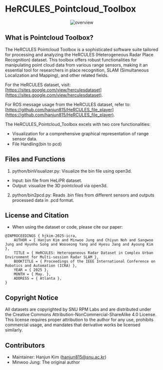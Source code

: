 # HeRCULES_Pointcloud_Toolbox

 <div align="center">
    
  ![overview](https://github.com/user-attachments/assets/c3b71b0e-3a5f-4c9c-91e3-bc6c23870f03)

 </div>

## What is Pointcloud Toolbox?
The HeRCULES Pointcloud Toolbox is a sophisticated software suite tailored for processing and analyzing the HeRCULES (Heterogeneous Radar Place Recognition) dataset. This toolbox offers robust functionalities for manipulating point cloud data from various range sensors, making it an essential tool for researchers in place recognition, SLAM (Simultaneous Localization and Mapping), and other related fields.

For the HeRCULES dataset, visit: [https://sites.google.com/view/herculesdataset](https://sites.google.com/view/herculesdataset).

For ROS message usage from the HeRCULES dataset, refer to: [https://github.com/hanjun815/HeRCULES_file_player](https://github.com/hanjun815/HeRCULES_file_player).

The HeRCULES_Pointcloud_Toolbox excels with two core functionalities:
- Visualization for a comprehensive graphical representation of range sensor data.
- File Handling(bin to pcd) 

## Files and Functions
1. python/binVisualizer.py: Visualize the bin file using open3d.
- Input: bin file from HeLiPR dataset.
- Output: visualize the 3D pointcloud via open3d.
2. python/bin2pcd.py: Reads .bin files from different sensors and outputs processed data in .pcd format.

## License and Citation
- When using the dataset or code, please cite our paper:
```
@INPROCEEDINGS { hjkim-2025-icra,
    AUTHOR = { Hanjun Kim and Minwoo Jung and Chiyun Noh and Sangwoo Jung and Hyunho Song and Wooseong Yang and Hyesu Jang and Ayoung Kim },
    TITLE = { HeRCULES: Heterogeneous Radar Dataset in Complex Urban Environment for Multi-session Radar SLAM },
    BOOKTITLE = { Proceedings of the IEEE International Conference on Robotics and Automation (ICRA) },
    YEAR = { 2025 },
    MONTH = { May. },
    ADDRESS = { Atlanta },
}
```

## Copyright Notice
All datasets are copyrighted by SNU RPM Labs and are distributed under the Creative Commons Attribution-NonCommercial-ShareAlike 4.0 License. This license requires proper attribution to the author for any use, prohibits commercial usage, and mandates that derivative works be licensed similarly.

## Contributors
- Maintainer: Hanjun Kim (hanjun815@snu.ac.kr)
- Minwoo Jung: The original author

